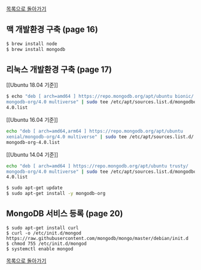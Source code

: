 [목록으로 돌아가기](../readme.md)

## 맥 개발환경 구축 (page 16)

```bash
$ brew install node
$ brew install mongodb
```

## 리눅스 개발환경 구축 (page 17)

[[Ubuntu 18.04 기준]]
```bash
$ echo "deb [ arch=amd64 ] https://repo.mongodb.org/apt/ubuntu bionic/
mongodb-org/4.0 multiverse" | sudo tee /etc/apt/sources.list.d/mongodborg-
4.0.list
```

[[Ubuntu 16.04 기준]]
```bash
echo "deb [ arch=amd64,arm64 ] https://repo.mongodb.org/apt/ubuntu
xenial/mongodb-org/4.0 multiverse" | sudo tee /etc/apt/sources.list.d/
mongodb-org-4.0.list
```
[[Ubuntu 14.04 기준]]
```bash
echo "deb [ arch=amd64 ] https://repo.mongodb.org/apt/ubuntu trusty/
mongodb-org/4.0 multiverse" | sudo tee /etc/apt/sources.list.d/mongodborg-
4.0.list
```

```bash
$ sudo apt-get update
$ sudo apt-get install -y mongodb-org
```

## MongoDB 서비스 등록 (page 20)

```
$ sudo apt-get install curl
$ curl -o /etc/init.d/mongod
https://raw.githubusercontent.com/mongodb/mongo/master/debian/init.d
$ chmod 755 /etc/init.d/mongod
$ systemctl enable mongod
```

[목록으로 돌아가기](../readme.md)